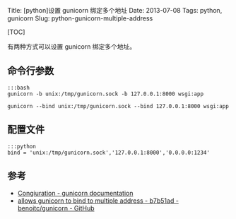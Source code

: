 Title: [python]设置 gunicorn 绑定多个地址
Date: 2013-07-08
Tags: python, gunicorn
Slug: python-gunicorn-multiple-address

[TOC]

有两种方式可以设置 gunicorn  绑定多个地址。

## 命令行参数

    :::bash
    gunicorn -b unix:/tmp/gunicorn.sock -b 127.0.0.1:8000 wsgi:app

    gunicorn --bind unix:/tmp/gunicorn.sock --bind 127.0.0.1:8000 wsgi:app

## 配置文件

    :::python
    bind = 'unix:/tmp/gunicorn.sock','127.0.0.1:8000','0.0.0.0:1234'


## 参考

* [Congiuration - gunicorn documentation](http://docs.gunicorn.org/en/latest/configure.html)
* [allows gunicorn to bind to multiple address - b7b51ad - benoitc/gunicorn - GitHub](https://github.com/benoitc/gunicorn/commit/b7b51adf13e92044211b267ba07e3498585f219a)
